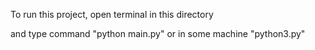 To run this project, open terminal in this directory

and type command "python main.py" or in some machine "python3.py"
